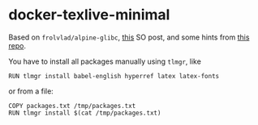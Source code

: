 # docker-texlive-minimal

Based on `frolvlad/alpine-glibc`, [this](http://tex.stackexchange.com/a/270103/46356) SO post, 
and some hints from [this repo](https://github.com/Paperist/docker-alpine-texlive-ja). 

You have to install all packages manually using `tlmgr`, like

    RUN tlmgr install babel-english hyperref latex latex-fonts
    
or from a file:

    COPY packages.txt /tmp/packages.txt
    RUN tlmgr install $(cat /tmp/packages.txt)

